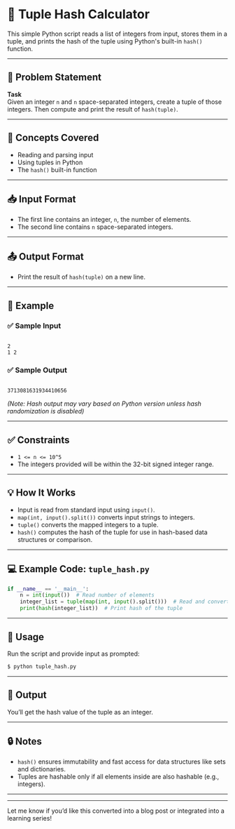 # 🧮 Tuple Hash Calculator

This simple Python script reads a list of integers from input, stores them in a tuple, and prints the hash of the tuple using Python's built-in `hash()` function.

---

## 📝 Problem Statement

**Task**  
Given an integer `n` and `n` space-separated integers, create a tuple of those integers. Then compute and print the result of `hash(tuple)`.

---

## 🧠 Concepts Covered

- Reading and parsing input
- Using tuples in Python
- The `hash()` built-in function

---

## 📥 Input Format

- The first line contains an integer, `n`, the number of elements.
- The second line contains `n` space-separated integers.

---

## 📤 Output Format

- Print the result of `hash(tuple)` on a new line.

---

## 🧾 Example

### ✅ Sample Input
```

2
1 2

```

### ✅ Sample Output
```

3713081631934410656

````

*(Note: Hash output may vary based on Python version unless hash randomization is disabled)*

---

## ✅ Constraints

- `1 <= n <= 10^5`
- The integers provided will be within the 32-bit signed integer range.

---

## 💡 How It Works

- Input is read from standard input using `input()`.
- `map(int, input().split())` converts input strings to integers.
- `tuple()` converts the mapped integers to a tuple.
- `hash()` computes the hash of the tuple for use in hash-based data structures or comparison.

---

## 💻 Example Code: `tuple_hash.py`

```python
if __name__ == '__main__':
    n = int(input())  # Read number of elements
    integer_list = tuple(map(int, input().split()))  # Read and convert input to tuple
    print(hash(integer_list))  # Print hash of the tuple
````

---

## 📌 Usage

Run the script and provide input as prompted:

```bash
$ python tuple_hash.py
```

---

## 🏁 Output

You’ll get the hash value of the tuple as an integer.

---

## 🔒 Notes

* `hash()` ensures immutability and fast access for data structures like sets and dictionaries.
* Tuples are hashable only if all elements inside are also hashable (e.g., integers).

---

---

Let me know if you’d like this converted into a blog post or integrated into a learning series!
```

